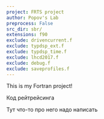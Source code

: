 ```yaml
---
project: FRTS project
author: Popov's Lab
preprocess: False
src_dir: sbr/
extensions: f90
exclude: drivencurrent.f
exclude: typdsp_ext.f
exclude: typdsp_time.f
exclude: lhcd2017.f
exclude: debug.f
exclude: saveprofiles.f
---
```


This is my Fortran project!

Код рейтрейсинга

Тут что-то про него надо написать